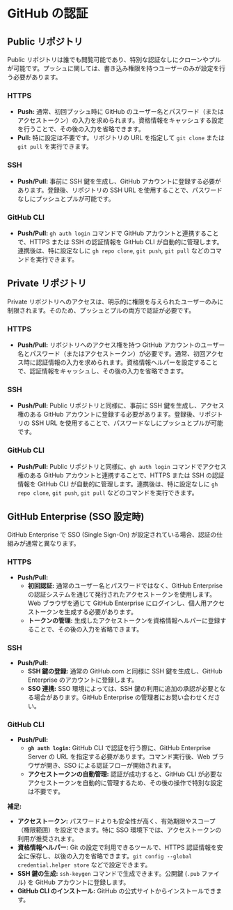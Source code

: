 # GitHub の認証

<!-- markdownlint-disable MD024-->

## Public リポジトリ

Public リポジトリは誰でも閲覧可能であり、特別な認証なしにクローンやプルが可能です。プッシュに関しては、書き込み権限を持つユーザーのみが設定を行う必要があります。

### HTTPS

- **Push:** 通常、初回プッシュ時に GitHub のユーザー名とパスワード（またはアクセストークン）の入力を求められます。資格情報をキャッシュする設定を行うことで、その後の入力を省略できます。
- **Pull:** 特に設定は不要です。リポジトリの URL を指定して `git clone` または `git pull` を実行できます。

### SSH

- **Push/Pull:** 事前に SSH 鍵を生成し、GitHub アカウントに登録する必要があります。登録後、リポジトリの SSH URL を使用することで、パスワードなしにプッシュとプルが可能です。

### GitHub CLI

- **Push/Pull:** `gh auth login` コマンドで GitHub アカウントと連携することで、HTTPS または SSH の認証情報を GitHub CLI が自動的に管理します。連携後は、特に設定なしに `gh repo clone`, `git push`, `git pull` などのコマンドを実行できます。

## Private リポジトリ

Private リポジトリへのアクセスは、明示的に権限を与えられたユーザーのみに制限されます。そのため、プッシュとプルの両方で認証が必要です。

### HTTPS

- **Push/Pull:** リポジトリへのアクセス権を持つ GitHub アカウントのユーザー名とパスワード（またはアクセストークン）が必要です。通常、初回アクセス時に認証情報の入力を求められます。資格情報ヘルパーを設定することで、認証情報をキャッシュし、その後の入力を省略できます。

### SSH

- **Push/Pull:** Public リポジトリと同様に、事前に SSH 鍵を生成し、アクセス権のある GitHub アカウントに登録する必要があります。登録後、リポジトリの SSH URL を使用することで、パスワードなしにプッシュとプルが可能です。

### GitHub CLI

- **Push/Pull:** Public リポジトリと同様に、`gh auth login` コマンドでアクセス権のある GitHub アカウントと連携することで、HTTPS または SSH の認証情報を GitHub CLI が自動的に管理します。連携後は、特に設定なしに `gh repo clone`, `git push`, `git pull` などのコマンドを実行できます。

## GitHub Enterprise (SSO 設定時)

GitHub Enterprise で SSO (Single Sign-On) が設定されている場合、認証の仕組みが通常と異なります。

### HTTPS

- **Push/Pull:**
  - **初回認証:** 通常のユーザー名とパスワードではなく、GitHub Enterprise の認証システムを通じて発行されたアクセストークンを使用します。Web ブラウザを通じて GitHub Enterprise にログインし、個人用アクセストークンを生成する必要があります。
  - **トークンの管理:** 生成したアクセストークンを資格情報ヘルパーに登録することで、その後の入力を省略できます。

### SSH

- **Push/Pull:**
  - **SSH 鍵の登録:** 通常の GitHub.com と同様に SSH 鍵を生成し、GitHub Enterprise のアカウントに登録します。
  - **SSO 連携:** SSO 環境によっては、SSH 鍵の利用に追加の承認が必要となる場合があります。GitHub Enterprise の管理者にお問い合わせください。

### GitHub CLI

- **Push/Pull:**
  - **`gh auth login`:** GitHub CLI で認証を行う際に、GitHub Enterprise Server の URL を指定する必要があります。コマンド実行後、Web ブラウザが開き、SSO による認証フローが開始されます。
  - **アクセストークンの自動管理:** 認証が成功すると、GitHub CLI が必要なアクセストークンを自動的に管理するため、その後の操作で特別な設定は不要です。

**補足:**

- **アクセストークン:** パスワードよりも安全性が高く、有効期限やスコープ（権限範囲）を設定できます。特に SSO 環境下では、アクセストークンの利用が推奨されます。
- **資格情報ヘルパー:** Git の設定で利用できるツールで、HTTPS 認証情報を安全に保存し、以後の入力を省略できます。`git config --global credential.helper store` などで設定できます。
- **SSH 鍵の生成:** `ssh-keygen` コマンドで生成できます。公開鍵 (`.pub` ファイル) を GitHub アカウントに登録します。
- **GitHub CLI のインストール:** GitHub の公式サイトからインストールできます。
